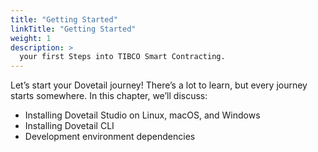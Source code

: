 ```yaml
---
title: "Getting Started"
linkTitle: "Getting Started"
weight: 1
description: >
  your first Steps into TIBCO Smart Contracting.
---
```


Let’s start your Dovetail journey! There’s a lot to learn, but every journey starts
somewhere. In this chapter, we’ll discuss:

* Installing Dovetail Studio on Linux, macOS, and Windows
* Installing Dovetail CLI
* Development environment dependencies
